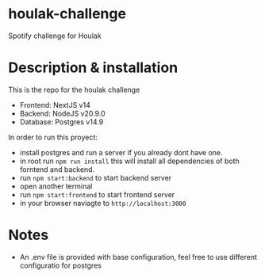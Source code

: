 # houlak-challenge
Spotify challenge for Houlak

# Description & installation
This is the repo for the houlak challenge

- Frontend: NextJS v14
- Backend: NodeJS v20.9.0
- Database: Postgres v14.9

In order to run this proyect:
- install postgres and run a server if you already dont have one.
- in root run `npm run install` this will install all dependencies of both forntend and backend.
- run `npm start:backend` to start backend server
- open another terminal
- run `npm start:frontend` to start frontend server
- in your browser naviagte to `http://localhost:3000`

# Notes
- An .env file is provided with base configuration, feel free to use different configuratio for postgres
